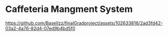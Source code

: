 # Caffeteria Mangment System



https://github.com/BaselIzz/finalGradproject/assets/102633816/2ad3fd42-03a2-4a76-82d4-07ed9b4bd5f0
